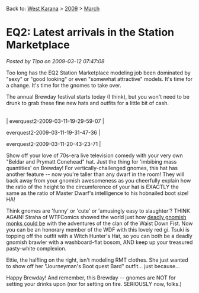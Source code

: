 Back to: [West Karana](/posts/westkarana.md) > [2009](/posts/2009/westkarana.md) > [March](./westkarana.md)
# EQ2: Latest arrivals in the Station Marketplace

*Posted by Tipa on 2009-03-12 07:47:08*

Too long has the EQ2 Station Marketplace modeling job been dominated by "sexy" or "good looking" or even "somewhat attractive" models. It's time for a change. It's time for the gnomes to take over.

The annual Brewday festival starts today (I think), but you won't need to be drunk to grab these fine new hats and outfits for a little bit of cash.



|  |  |  |
| --- | --- | --- |
|
 everquest2-2009-03-11-19-29-59-07 |

 everquest2-2009-03-11-19-31-47-36 |

 everquest2-2009-03-11-20-43-23-71 |




Show off your love of 70s-era live television comedy with your very own "Beldar and Prymatt Conehead" hat. Just the thing for 'imbibing mass quantities' on Brewday! For vertically-challenged gnomes, this hat has another feature -- now you're taller than any dwarf in the room! They will back away from your gnomish awesomeness as you cheerfully explain how the ratio of the height to the circumference of your hat is EXACTLY the same as the ratio of Master Dwarf's intelligence to his hobnailed boot size! HA!

Think gnomes are 'funny' or 'cute' or 'amusingly easy to slaughter'? THINK AGAIN! Straha of WTFComics showed the world just how [deadly gnomish monks could be](http://www.wtfcomics.com/archive.html?344_13) with the adventures of the clan of the Waist Down Fist. Now you can be an honorary member of the WDF with this lovely red gi. Tsuki is topping off the outfit with a Witch Hunter's Hat, so you can both be a deadly gnomish brawler with a washboard-flat bosom, AND keep up your treasured pasty-white complexion.

Ettie, the halfling on the right, isn't modeling RMT clothes. She just wanted to show off her "Journeyman's Boot quest Bard" outfit... just because...

Happy Brewday! And remember, this Brewday -- gnomes are NOT for setting your drinks upon (nor for setting on fire. SERIOUSLY now, folks.)

